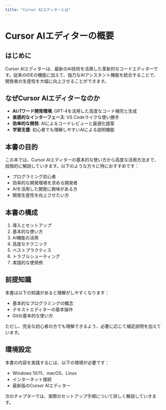 ```yaml
---
title: "Cursor AIエディターとは"
---
```


# Cursor AIエディターの概要

## はじめに
Cursor AIエディターは、最新のAI技術を活用した革新的なコードエディターです。従来のIDEの機能に加えて、強力なAIアシスタント機能を統合することで、開発者の生産性を大幅に向上させることができます。

## なぜCursor AIエディターなのか
- **AIパワード開発環境**: GPT-4を活用した高度なコード補完と生成
- **直感的なインターフェース**: VS Codeライクな使い勝手
- **効率的な開発**: AIによるコードレビューと最適化提案
- **学習支援**: 初心者でも理解しやすいAIによる説明機能

## 本書の目的
この本では、Cursor AIエディターの基本的な使い方から高度な活用方法まで、段階的に解説していきます。以下のような方々に特におすすめです：

- プログラミング初心者
- 効率的な開発環境を求める開発者
- AIを活用した開発に興味がある方
- 開発生産性を向上させたい方

## 本書の構成
1. 導入とセットアップ
2. 基本的な使い方
3. AI機能の活用
4. 高度なテクニック
5. ベストプラクティス
6. トラブルシューティング
7. 実践的な使用例

## 前提知識
本書は以下の知識があると理解がしやすくなります：
- 基本的なプログラミングの概念
- テキストエディターの基本操作
- Gitの基本的な使い方

ただし、完全な初心者の方でも理解できるよう、必要に応じて補足説明を加えています。

## 環境設定
本書の内容を実践するには、以下の環境が必要です：
- Windows 10/11、macOS、Linux
- インターネット接続
- 最新版のCursor AIエディター

次のチャプターでは、実際のセットアップ手順について詳しく解説していきます。 